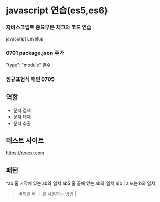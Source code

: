 # javascript 연습(es5,es6)

### 자바스크립트 중요부분 체크와 코드 연습 
javascript Levelup


### 0701 package.json 추가

 "type": "module"  필수


### 정규표현식 패턴 0705

## 역할

- 문자 검색
- 문자 대체
- 문자 추출

## 테스트 사이트

https://reqexr.com

## 패턴 

^ab 줄 시작에 있는 ab와 일치
ab$ 줄 끝에 있는 ab와 일치
a|b | a 또는 b와 일치

> 버티컬 바 ㅣ 를 사용하는 방법 &verbar;
 